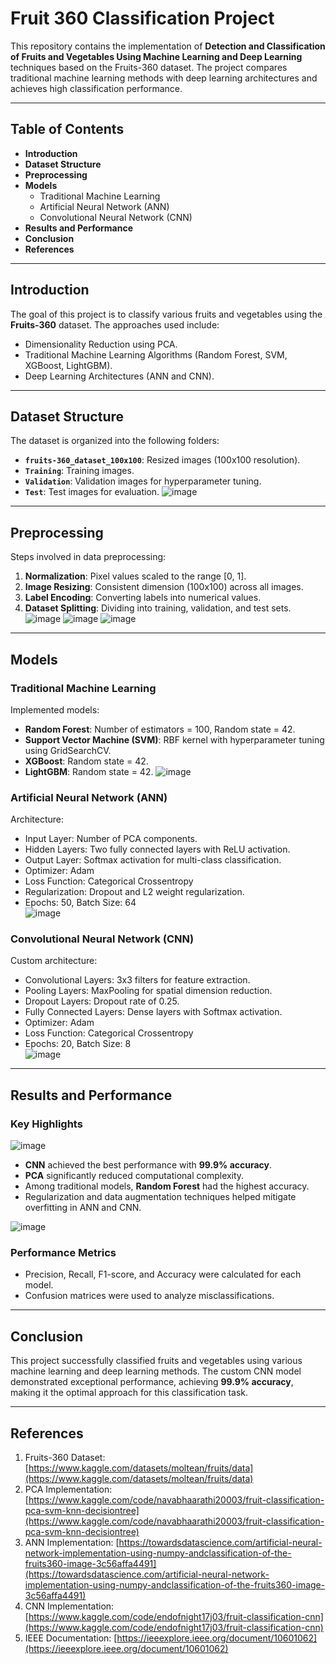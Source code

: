 # Fruit 360 Classification Project

This repository contains the implementation of **Detection and Classification of Fruits and Vegetables Using Machine Learning and Deep Learning** techniques based on the Fruits-360 dataset. The project compares traditional machine learning methods with deep learning architectures and achieves high classification performance.

---

## Table of Contents
- **Introduction**
- **Dataset Structure**
- **Preprocessing**
- **Models**
  - Traditional Machine Learning
  - Artificial Neural Network (ANN)
  - Convolutional Neural Network (CNN)
- **Results and Performance**
- **Conclusion**
- **References**

---

## Introduction
The goal of this project is to classify various fruits and vegetables using the **Fruits-360** dataset. The approaches used include:
- Dimensionality Reduction using PCA.
- Traditional Machine Learning Algorithms (Random Forest, SVM, XGBoost, LightGBM).
- Deep Learning Architectures (ANN and CNN).

---

## Dataset Structure
The dataset is organized into the following folders:
- **`fruits-360_dataset_100x100`**: Resized images (100x100 resolution).
- **`Training`**: Training images.
- **`Validation`**: Validation images for hyperparameter tuning.
- **`Test`**: Test images for evaluation.
![image](https://github.com/user-attachments/assets/4e1ccde7-5108-4d33-a625-fe986435a649)

---

## Preprocessing
Steps involved in data preprocessing:
1. **Normalization**: Pixel values scaled to the range [0, 1].
2. **Image Resizing**: Consistent dimension (100x100) across all images.
3. **Label Encoding**: Converting labels into numerical values.
4. **Dataset Splitting**: Dividing into training, validation, and test sets.
![image](https://github.com/user-attachments/assets/fadcd680-661e-4068-9c69-4acc3f53c5ac)
![image](https://github.com/user-attachments/assets/f049faf1-0fd8-455f-8599-ee61885b2961)
![image](https://github.com/user-attachments/assets/9dd6ad71-32cd-4766-9448-f628d79666dc)

---

## Models

### Traditional Machine Learning
Implemented models:
- **Random Forest**: Number of estimators = 100, Random state = 42.
- **Support Vector Machine (SVM)**: RBF kernel with hyperparameter tuning using GridSearchCV.
- **XGBoost**: Random state = 42.
- **LightGBM**: Random state = 42.
![image](https://github.com/user-attachments/assets/4bb1ba38-0dd1-49c5-9cf8-2488c5f3874c)

### Artificial Neural Network (ANN)
Architecture:
- Input Layer: Number of PCA components.
- Hidden Layers: Two fully connected layers with ReLU activation.
- Output Layer: Softmax activation for multi-class classification.
- Optimizer: Adam  
- Loss Function: Categorical Crossentropy  
- Regularization: Dropout and L2 weight regularization.  
- Epochs: 50, Batch Size: 64  
![image](https://github.com/user-attachments/assets/4b54d8f0-ad96-4e33-ab6c-cc4c58279c4f)

### Convolutional Neural Network (CNN)
Custom architecture:
- Convolutional Layers: 3x3 filters for feature extraction.
- Pooling Layers: MaxPooling for spatial dimension reduction.
- Dropout Layers: Dropout rate of 0.25.
- Fully Connected Layers: Dense layers with Softmax activation.
- Optimizer: Adam  
- Loss Function: Categorical Crossentropy  
- Epochs: 20, Batch Size: 8  
![image](https://github.com/user-attachments/assets/8beb5075-a2fd-4176-ae92-fa4be8bdd412)


---

## Results and Performance

### Key Highlights
![image](https://github.com/user-attachments/assets/ca2be453-b84c-42d5-a612-bd9a04f9a0f6)
- **CNN** achieved the best performance with **99.9% accuracy**.
- **PCA** significantly reduced computational complexity.
- Among traditional models, **Random Forest** had the highest accuracy.
- Regularization and data augmentation techniques helped mitigate overfitting in ANN and CNN.

![image](https://github.com/user-attachments/assets/378816fc-3124-4da7-9d48-53c4fe265d52)

### Performance Metrics
- Precision, Recall, F1-score, and Accuracy were calculated for each model.
- Confusion matrices were used to analyze misclassifications.

---

## Conclusion
This project successfully classified fruits and vegetables using various machine learning and deep learning methods. The custom CNN model demonstrated exceptional performance, achieving **99.9% accuracy**, making it the optimal approach for this classification task.

---

## References
1. Fruits-360 Dataset: [https://www.kaggle.com/datasets/moltean/fruits/data](https://www.kaggle.com/datasets/moltean/fruits/data)
2. PCA Implementation: [https://www.kaggle.com/code/navabhaarathi20003/fruit-classification-pca-svm-knn-decisiontree](https://www.kaggle.com/code/navabhaarathi20003/fruit-classification-pca-svm-knn-decisiontree)
3. ANN Implementation: [https://towardsdatascience.com/artificial-neural-network-implementation-using-numpy-andclassification-of-the-fruits360-image-3c56affa4491](https://towardsdatascience.com/artificial-neural-network-implementation-using-numpy-andclassification-of-the-fruits360-image-3c56affa4491)
4. CNN Implementation: [https://www.kaggle.com/code/endofnight17j03/fruit-classification-cnn](https://www.kaggle.com/code/endofnight17j03/fruit-classification-cnn)
5. IEEE Documentation: [https://ieeexplore.ieee.org/document/10601062](https://ieeexplore.ieee.org/document/10601062)
